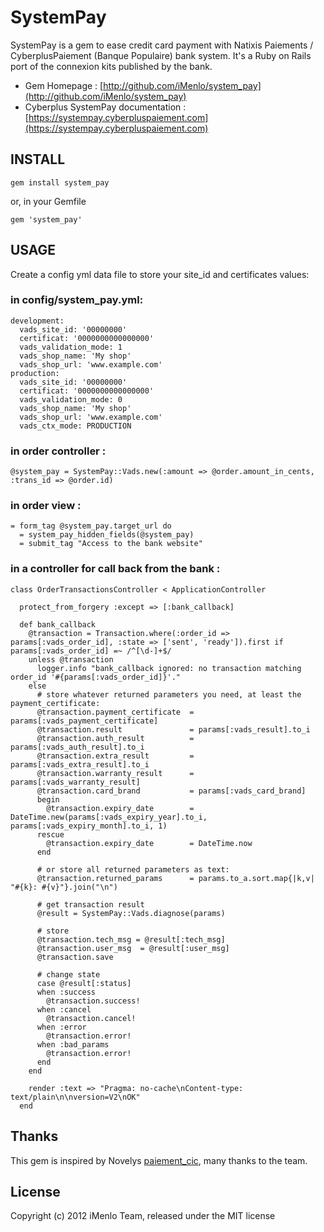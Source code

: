 # SystemPay

SystemPay is a gem to ease credit card payment with Natixis Paiements / CyberplusPaiement (Banque Populaire) bank system. It's a Ruby on Rails port of the connexion kits published by the bank. 

* Gem Homepage : [http://github.com/iMenlo/system_pay](http://github.com/iMenlo/system_pay)
* Cyberplus SystemPay documentation : [https://systempay.cyberpluspaiement.com](https://systempay.cyberpluspaiement.com)

## INSTALL

    gem install system_pay

or, in your Gemfile

    gem 'system_pay'
    
## USAGE

   Create a config yml data file to store your site_id and certificates values:

### in config/system_pay.yml:

    development:
      vads_site_id: '00000000'
      certificat: '0000000000000000'
      vads_validation_mode: 1
      vads_shop_name: 'My shop'
      vads_shop_url: 'www.example.com'
    production:
      vads_site_id: '00000000'
      certificat: '0000000000000000'
      vads_validation_mode: 0
      vads_shop_name: 'My shop'
      vads_shop_url: 'www.example.com'
      vads_ctx_mode: PRODUCTION
  
### in order controller :

    @system_pay = SystemPay::Vads.new(:amount => @order.amount_in_cents, :trans_id => @order.id)   

### in order view :

    = form_tag @system_pay.target_url do
      = system_pay_hidden_fields(@system_pay)
      = submit_tag "Access to the bank website"

### in a controller for call back from the bank :

    class OrderTransactionsController < ApplicationController

      protect_from_forgery :except => [:bank_callback]

      def bank_callback
        @transaction = Transaction.where(:order_id => params[:vads_order_id], :state => ['sent', 'ready']).first if params[:vads_order_id] =~ /^[\d-]+$/
        unless @transaction
          logger.info "bank_callback ignored: no transaction matching order_id '#{params[:vads_order_id]}'."
        else
          # store whatever returned parameters you need, at least the payment_certificate:
          @transaction.payment_certificate  = params[:vads_payment_certificate]
          @transaction.result               = params[:vads_result].to_i
          @transaction.auth_result          = params[:vads_auth_result].to_i
          @transaction.extra_result         = params[:vads_extra_result].to_i
          @transaction.warranty_result      = params[:vads_warranty_result]
          @transaction.card_brand           = params[:vads_card_brand]
          begin
            @transaction.expiry_date        = DateTime.new(params[:vads_expiry_year].to_i, params[:vads_expiry_month].to_i, 1)
          rescue
            @transaction.expiry_date        = DateTime.now
          end
          
          # or store all returned parameters as text:
          @transaction.returned_params      = params.to_a.sort.map{|k,v| "#{k}: #{v}"}.join("\n")

          # get transaction result
          @result = SystemPay::Vads.diagnose(params)

          # store
          @transaction.tech_msg = @result[:tech_msg]
          @transaction.user_msg  = @result[:user_msg]
          @transaction.save

          # change state
          case @result[:status]
          when :success
            @transaction.success!
          when :cancel
            @transaction.cancel!    
          when :error
            @transaction.error!  
          when :bad_params
            @transaction.error!
          end
        end

        render :text => "Pragma: no-cache\nContent-type: text/plain\n\nversion=V2\nOK" 
      end

## Thanks

This gem is inspired by Novelys [paiement_cic](http://github.com/novelys/paiementcic), many thanks to the team.

## License
Copyright (c) 2012 iMenlo Team, released under the MIT license
    